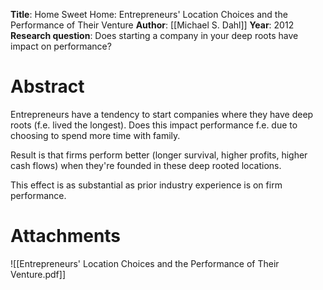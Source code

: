 **Title**: Home Sweet Home: Entrepreneurs' Location Choices and the Performance of Their Venture
**Author**: [[Michael S. Dahl]]
**Year**: 2012
**Research question**: Does starting a company in your deep roots have impact on performance?
# Abstract
Entrepreneurs have a tendency to start companies where they have deep roots (f.e. lived the longest). Does this impact performance f.e. due to choosing to spend more time with family.

Result is that firms perform better (longer survival, higher profits, higher cash flows) when they're founded in these deep rooted locations.

This effect is as substantial as prior industry experience is on firm performance.
# Attachments
![[Entrepreneurs' Location Choices and the Performance of Their Venture.pdf]]